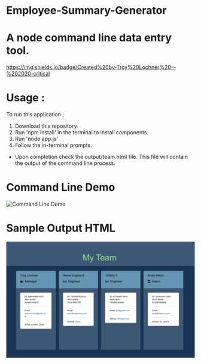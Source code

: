 # Employee-Summary-Generator
# A node command line data entry tool.

https://img.shields.io/badge/Created%20by-Troy%20Lochner%20--%202020-critical

# Usage :
To run this application ; 
1. Download this repository.
2. Run 'npm install' in the terminal to install  components. 
3. Run 'node app.js'
4. Follow the in-terminal prompts.
* Upon completion check the output/team.html file. This file will contain the output of the command line process. 

# Command Line Demo
![Command Line Demo](assets/team_cli_demo.gif)

# Sample Output HTML
![Sample HTML](assets/sample_html.png)


